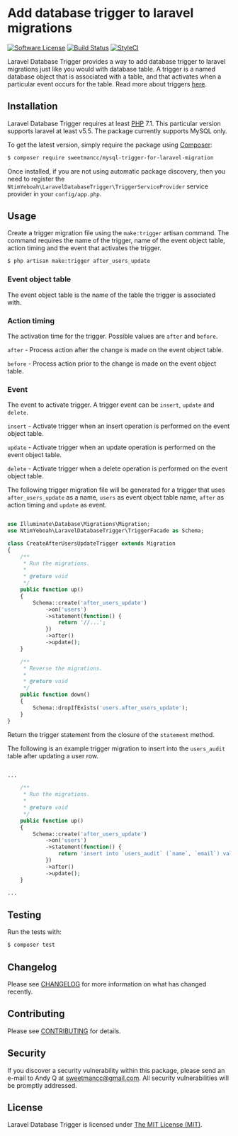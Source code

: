 Add database trigger to laravel migrations
==========================================

[![Software License](https://img.shields.io/badge/license-MIT-brightgreen.svg?style=flat-square)](LICENSE.md)
[![Build Status](https://img.shields.io/travis/NtimYeboah/laravel-database-trigger.svg?style=flat-square)](https://travis-ci.org/NtimYeboah/laravel-database-trigger)
[![StyleCI](https://github.styleci.io/repos/7548986/shield)](https://styleci.io/repos/7548986)

Laravel Database Trigger provides a way to add database trigger to laravel migrations just like you would with database table. 
A trigger is a named database object that is associated with a table, and that activates when a particular event occurs for the table. Read more about triggers [here](https://dev.mysql.com/doc/refman/8.0/en/triggers.html).


## Installation

Laravel Database Trigger requires at least [PHP](https://php.net) 7.1. This particular version supports laravel at least v5.5.
The package currently supports MySQL only.

To get the latest version, simply require the package using [Composer](https://getcomposer.org):

```bash
$ composer require sweetmancc/mysql-trigger-for-laravel-migration
```

Once installed, if you are not using automatic package discovery, then you need to register the `NtimYeboah\LaravelDatabaseTrigger\TriggerServiceProvider` service provider in your `config/app.php`.


## Usage
Create a trigger migration file using the `make:trigger` artisan command. 
The command requires the name of the trigger, name of the event object table, action timing and the event that activates the trigger.

```bash
$ php artisan make:trigger after_users_update
```

### Event object table
The event object table is the name of the table the trigger is associated with.

### Action timing
The activation time for the trigger. Possible values are `after` and `before`. 

`after` - Process action after the change is made on the event object table. 

`before` - Process action prior to the change is made on the event object table.

### Event
The event to activate trigger. A trigger event can be `insert`, `update` and `delete`.

`insert` - Activate trigger when an insert operation is performed on the event object table.

`update` - Activate trigger when an update operation is performed on the event object table.

`delete` - Activate trigger when a delete operation is performed on the event object table.


The following trigger migration file will be generated for a trigger that uses `after_users_update` as a name, `users` as event object table name, `after` as action timing and `update` as event.

```php

use Illuminate\Database\Migrations\Migration;
use NtimYeboah\LaravelDatabaseTrigger\TriggerFacade as Schema;

class CreateAfterUsersUpdateTrigger extends Migration
{
    /**
     * Run the migrations.
     *
     * @return void
     */
    public function up()
    {
        Schema::create('after_users_update')
            ->on('users')
            ->statement(function() {
                return '//...';
            })
            ->after()
            ->update();
    }

    /**
     * Reverse the migrations.
     *
     * @return void
     */
    public function down()
    {
        Schema::dropIfExists('users.after_users_update');
    }
}

```

Return the trigger statement from the closure of the `statement` method. 

The following is an example trigger migration to insert into the `users_audit` table after updating a user row.

```php

...

    /**
     * Run the migrations.
     *
     * @return void
     */
    public function up()
    {
        Schema::create('after_users_update')
            ->on('users')
            ->statement(function() {
                return 'insert into `users_audit` (`name`, `email`) values (old.name, old.email);';
            })
            ->after()
            ->update();
    }

...

```

## Testing

Run the tests with:

```php
$ composer test
```

## Changelog

Please see [CHANGELOG](https://github.com/sweetmans/mysql-trigger-for-laravel-migration/blob/master/CHANGELOG.md) for more information on what has changed recently.

## Contributing

Please see [CONTRIBUTING](https://github.com/sweetmans/mysql-trigger-for-laravel-migration/blob/master/CONTRIBUTING.md) for details.


## Security

If you discover a security vulnerability within this package, please send an e-mail to Andy Q at sweetmancc@gmail.com. All security vulnerabilities will be promptly addressed.


## License

Laravel Database Trigger is licensed under [The MIT License (MIT)](LICENSE).